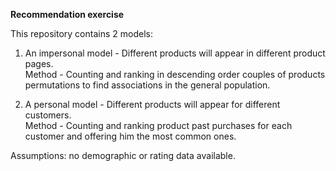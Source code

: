 **Recommendation exercise**

This repository contains 2 models:

1. An impersonal model - Different products will appear in different product pages.   
    Method - Counting and ranking in descending order couples of products permutations to find associations in the general population.
    
2. A personal model - Different products will appear for different customers.   
    Method - Counting and ranking product past purchases for each customer and offering him the most common ones.
    
Assumptions: no demographic or rating data available.
